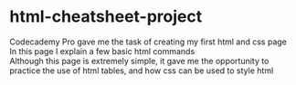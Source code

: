 # html-cheatsheet-project
Codecademy Pro gave me the task of creating my first html and css page
<br>
In this page I explain a few basic html commands
<br>
Although this page is extremely simple, it gave me the opportunity to practice the use of html tables, and how css can be used to style html
